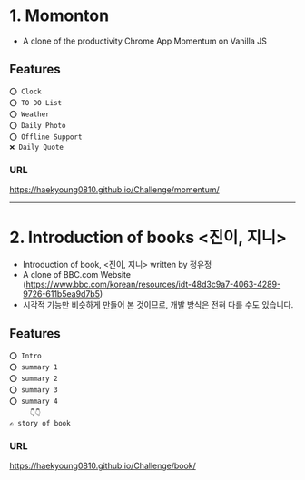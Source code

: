 
# 1. Momonton
  - A clone of the productivity Chrome App Momentum on Vanilla JS
  
  ## Features
    ⭕ Clock
    ⭕ TO DO List
    ⭕ Weather
    ⭕ Daily Photo
    ⭕ Offline Support
    ❌ Daily Quote

### URL
https://haekyoung0810.github.io/Challenge/momentum/


----

# 2. Introduction of books <진이, 지니>
  - Introduction of book, <진이, 지니> written by 정유정
  - A clone of BBC.com Website (https://www.bbc.com/korean/resources/idt-48d3c9a7-4063-4289-9726-611b5ea9d7b5)
  - 시각적 기능만 비슷하게 만들어 본 것이므로, 개발 방식은 전혀 다를 수도 있습니다.
  
  ## Features
    ⭕ Intro
    ⭕ summary 1
    ⭕ summary 2
    ⭕ summary 3
    ⭕ summary 4
    　　　👇👇
    ✍ story of book

### URL
https://haekyoung0810.github.io/Challenge/book/


